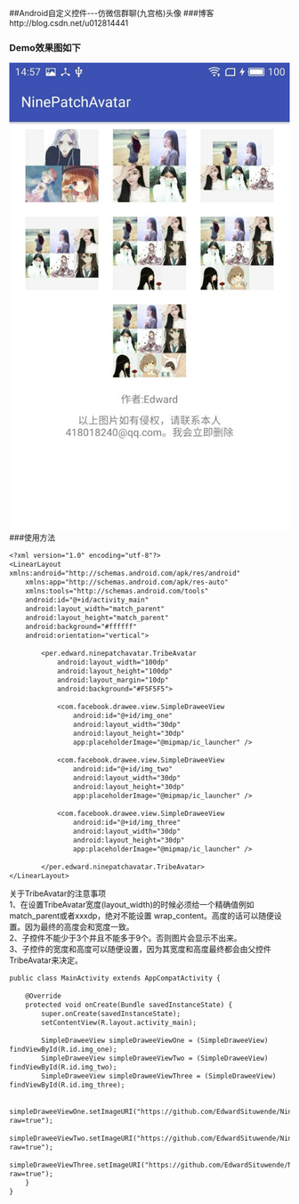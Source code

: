 ##Android自定义控件---仿微信群聊(九宫格)头像
###博客http://blog.csdn.net/u012814441

### Demo效果图如下</br>
![image](https://github.com/EdwardSituwende/NinePatchAvatar/blob/master/img/abc123.jpg?raw=true)</br>
###使用方法
```
<?xml version="1.0" encoding="utf-8"?>
<LinearLayout xmlns:android="http://schemas.android.com/apk/res/android"
    xmlns:app="http://schemas.android.com/apk/res-auto"
    xmlns:tools="http://schemas.android.com/tools"
    android:id="@+id/activity_main"
    android:layout_width="match_parent"
    android:layout_height="match_parent"
    android:background="#ffffff"
    android:orientation="vertical">

        <per.edward.ninepatchavatar.TribeAvatar
            android:layout_width="100dp"
            android:layout_height="100dp"
            android:layout_margin="10dp"
            android:background="#F5F5F5">

            <com.facebook.drawee.view.SimpleDraweeView
                android:id="@+id/img_one"
                android:layout_width="30dp"
                android:layout_height="30dp"
                app:placeholderImage="@mipmap/ic_launcher" />

            <com.facebook.drawee.view.SimpleDraweeView
                android:id="@+id/img_two"
                android:layout_width="30dp"
                android:layout_height="30dp"
                app:placeholderImage="@mipmap/ic_launcher" />

            <com.facebook.drawee.view.SimpleDraweeView
                android:id="@+id/img_three"
                android:layout_width="30dp"
                android:layout_height="30dp"
                app:placeholderImage="@mipmap/ic_launcher" />

        </per.edward.ninepatchavatar.TribeAvatar>
</LinearLayout>

```
关于TribeAvatar的注意事项</br>
1、在设置TribeAvatar宽度(layout_width)的时候必须给一个精确值例如
match_parent或者xxxdp，绝对不能设置
wrap_content。高度的话可以随便设置。因为最终的高度会和宽度一致。</br>
2、子控件不能少于3个并且不能多于9个。否则图片会显示不出来。</br>
3、子控件的宽度和高度可以随便设置，因为其宽度和高度最终都会由父控件TribeAvatar来决定。</br>
```
public class MainActivity extends AppCompatActivity {

    @Override
    protected void onCreate(Bundle savedInstanceState) {
        super.onCreate(savedInstanceState);
        setContentView(R.layout.activity_main);

        SimpleDraweeView simpleDraweeViewOne = (SimpleDraweeView) findViewById(R.id.img_one);
        SimpleDraweeView simpleDraweeViewTwo = (SimpleDraweeView) findViewById(R.id.img_two);
        SimpleDraweeView simpleDraweeViewThree = (SimpleDraweeView) findViewById(R.id.img_three);

        simpleDraweeViewOne.setImageURI("https://github.com/EdwardSituwende/NinePatchAvatar/blob/master/img/111.jpg?raw=true");
        simpleDraweeViewTwo.setImageURI("https://github.com/EdwardSituwende/NinePatchAvatar/blob/master/img/222.jpg?raw=true");
        simpleDraweeViewThree.setImageURI("https://github.com/EdwardSituwende/NinePatchAvatar/blob/master/img/333.jpg?raw=true");
    }
}
```